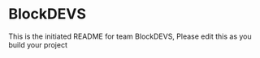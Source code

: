 # BlockDEVS
This is the initiated README for team BlockDEVS, Please edit this as you build your project
